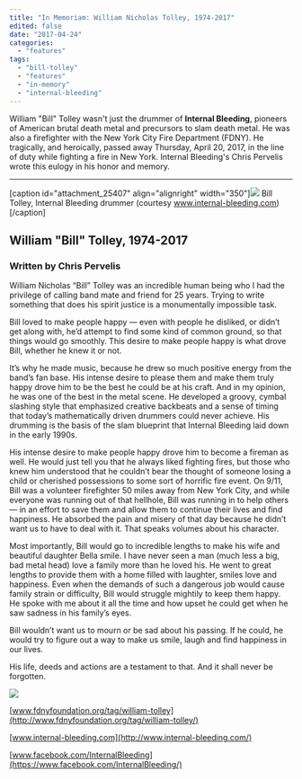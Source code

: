 ```yaml
---
title: "In Memoriam: William Nicholas Tolley, 1974-2017"
edited: false
date: "2017-04-24"
categories:
  - "features"
tags:
  - "bill-tolley"
  - "features"
  - "in-memory"
  - "internal-bleeding"
---
```


William "Bill" Tolley wasn't just the drummer of **Internal Bleeding**, pioneers of American brutal death metal and precursors to slam death metal. He was also a firefighter with the New York City Fire Department (FDNY). He tragically, and heroically, passed away Thursday, April 20, 2017, in the line of duty while fighting a fire in New York. Internal Bleeding's Chris Pervelis wrote this eulogy in his honor and memory.

* * *

\[caption id="attachment\_25407" align="alignright" width="350"\]![](https://hellbound.ca/wp-content/uploads/2017/04/bill-tolley-drummer_orig-224x300.jpg) Bill Tolley, Internal Bleeding drummer (courtesy www.internal-bleeding.com)\[/caption\]

## William "Bill" Tolley, 1974-2017

### Written by Chris Pervelis

William Nicholas “Bill” Tolley was an incredible human being who I had the privilege of calling band mate and friend for 25 years. Trying to write something that does his spirit justice is a monumentally impossible task.

Bill loved to make people happy — even with people he disliked, or didn’t get along with, he’d attempt to find some kind of common ground, so that things would go smoothly. This desire to make people happy is what drove Bill, whether he knew it or not.

It’s why he made music, because he drew so much positive energy from the band’s fan base. His intense desire to please them and make them truly happy drove him to be the best he could be at his craft. And in my opinion, he was one of the best in the metal scene. He developed a groovy, cymbal slashing style that emphasized creative backbeats and a sense of timing that today’s mathematically driven drummers could never achieve. His drumming is the basis of the slam blueprint that Internal Bleeding laid down in the early 1990s.

His intense desire to make people happy drove him to become a fireman as well. He would just tell you that he always liked fighting fires, but those who knew him understood that he couldn’t bear the thought of someone losing a child or cherished possessions to some sort of horrific fire event. On 9/11, Bill was a volunteer firefighter 50 miles away from New York City, and while everyone was running out of that hellhole, Bill was running in to help others — in an effort to save them and allow them to continue their lives and find happiness. He absorbed the pain and misery of that day because he didn’t want us to have to deal with it. That speaks volumes about his character.

Most importantly, Bill would go to incredible lengths to make his wife and beautiful daughter Bella smile. I have never seen a man (much less a big, bad metal head) love a family more than he loved his. He went to great lengths to provide them with a home filled with laughter, smiles love and happiness. Even when the demands of such a dangerous job would cause family strain or difficulty, Bill would struggle mightily to keep them happy. He spoke with me about it all the time and how upset he could get when he saw sadness in his family’s eyes.

Bill wouldn’t want us to mourn or be sad about his passing. If he could, he would try to figure out a way to make us smile, laugh and find happiness in our lives.

His life, deeds and actions are a testament to that. And it shall never be forgotten.

![](https://hellbound.ca/wp-content/uploads/2017/04/Promo-Photo-Internal_Bleeding.jpg)

[www.fdnyfoundation.org/tag/william-tolley](http://www.fdnyfoundation.org/tag/william-tolley/)

[www.internal-bleeding.com](http://www.internal-bleeding.com/)

[www.facebook.com/InternalBleeding](https://www.facebook.com/InternalBleeding/)
